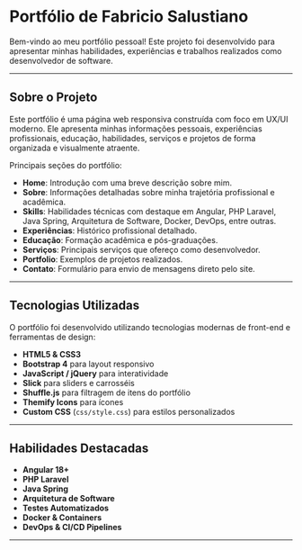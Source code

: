 # Portfólio de Fabricio Salustiano

Bem-vindo ao meu portfólio pessoal! Este projeto foi desenvolvido para apresentar minhas habilidades, experiências e trabalhos realizados como desenvolvedor de software.

---

## Sobre o Projeto

Este portfólio é uma página web responsiva construída com foco em UX/UI moderno. Ele apresenta minhas informações pessoais, experiências profissionais, educação, habilidades, serviços e projetos de forma organizada e visualmente atraente.

Principais seções do portfólio:

- **Home**: Introdução com uma breve descrição sobre mim.
- **Sobre**: Informações detalhadas sobre minha trajetória profissional e acadêmica.
- **Skills**: Habilidades técnicas com destaque em Angular, PHP Laravel, Java Spring, Arquitetura de Software, Docker, DevOps, entre outras.
- **Experiências**: Histórico profissional detalhado.
- **Educação**: Formação acadêmica e pós-graduações.
- **Serviços**: Principais serviços que ofereço como desenvolvedor.
- **Portfolio**: Exemplos de projetos realizados.
- **Contato**: Formulário para envio de mensagens direto pelo site.

---

## Tecnologias Utilizadas

O portfólio foi desenvolvido utilizando tecnologias modernas de front-end e ferramentas de design:

- **HTML5 & CSS3**  
- **Bootstrap 4** para layout responsivo  
- **JavaScript / jQuery** para interatividade  
- **Slick** para sliders e carrosséis  
- **Shuffle.js** para filtragem de itens do portfólio  
- **Themify Icons** para ícones  
- **Custom CSS** (`css/style.css`) para estilos personalizados  

---

## Habilidades Destacadas

- **Angular 18+**   
- **PHP Laravel**
- **Java Spring**
- **Arquitetura de Software**
- **Testes Automatizados**
- **Docker & Containers**
- **DevOps & CI/CD Pipelines**

---
